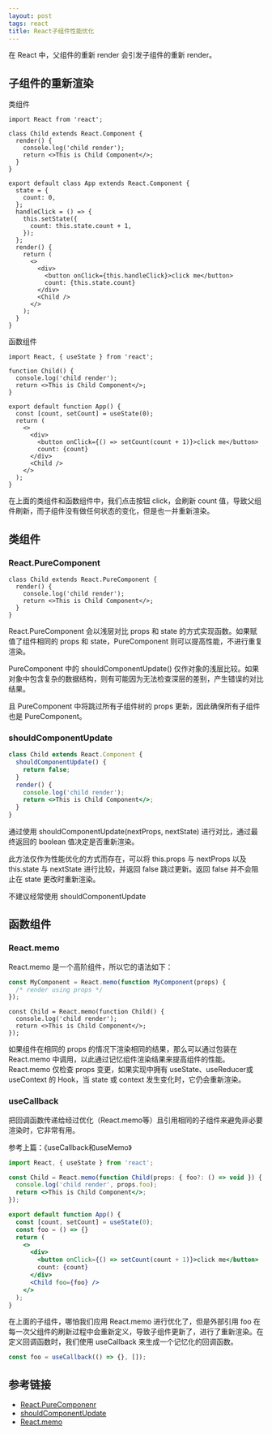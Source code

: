 ```yaml
---
layout: post
tags: react
title: React子组件性能优化
---
```


在 React 中，父组件的重新 render 会引发子组件的重新 render。

## 子组件的重新渲染

类组件

```tsx
import React from 'react';

class Child extends React.Component {
  render() {
    console.log('child render');
    return <>This is Child Component</>;
  }
}

export default class App extends React.Component {
  state = {
    count: 0,
  };
  handleClick = () => {
    this.setState({
      count: this.state.count + 1,
    });
  };
  render() {
    return (
      <>
        <div>
          <button onClick={this.handleClick}>click me</button>
          count: {this.state.count}
        </div>
        <Child />
      </>
    );
  }
}
```

函数组件

```tsx
import React, { useState } from 'react';

function Child() {
  console.log('child render');
  return <>This is Child Component</>;
}

export default function App() {
  const [count, setCount] = useState(0);
  return (
    <>
      <div>
        <button onClick={() => setCount(count + 1)}>click me</button>
        count: {count}
      </div>
      <Child />
    </>
  );
}
```

在上面的类组件和函数组件中，我们点击按钮 click，会刷新 count 值，导致父组件刷新，而子组件没有做任何状态的变化，但是也一并重新渲染。

## 类组件

### React.PureComponent

```tsx
class Child extends React.PureComponent {
  render() {
    console.log('child render');
    return <>This is Child Component</>;
  }
}
```

React.PureComponent 会以浅层对比 props 和 state 的方式实现函数。如果赋值了组件相同的 props 和 state，PureComponent 则可以提高性能，不进行重复渲染。

PureComponent 中的 shouldComponentUpdate() 仅作对象的浅层比较。如果对象中包含复杂的数据结构，则有可能因为无法检查深层的差别，产生错误的对比结果。

且 PureComponent 中将跳过所有子组件树的 props 更新，因此确保所有子组件也是 PureComponent。

### shouldComponentUpdate

```jsx
class Child extends React.Component {
  shouldComponentUpdate() {
    return false;
  }
  render() {
    console.log('child render');
    return <>This is Child Component</>;
  }
}
```

通过使用 shouldComponentUpdate(nextProps, nextState) 进行对比，通过最终返回的 boolean 值决定是否重新渲染。

此方法仅作为性能优化的方式而存在，可以将 this.props 与 nextProps 以及 this.state 与 nextState 进行比较，并返回 false 跳过更新。返回 false 并不会阻止在 state 更改时重新渲染。

不建议经常使用 shouldComponentUpdate

## 函数组件

### React.memo

React.memo 是一个高阶组件，所以它的语法如下：

```jsx
const MyComponent = React.memo(function MyComponent(props) {
  /* render using props */
});
```

```tsx
const Child = React.memo(function Child() {
  console.log('child render');
  return <>This is Child Component</>;
});
```

如果组件在相同的 props 的情况下渲染相同的结果，那么可以通过包装在 React.memo 中调用，以此通过记忆组件渲染结果来提高组件的性能。React.memo  仅检查 props 变更，如果实现中拥有 useState、useReducer或useContext 的 Hook，当 state 或 context 发生变化时，它仍会重新渲染。

### useCallback

把回调函数传递给经过优化（React.memo等）且引用相同的子组件来避免非必要渲染时，它非常有用。

参考上篇：《useCallback和useMemo》

```jsx
import React, { useState } from 'react';

const Child = React.memo(function Child(props: { foo?: () => void }) {
  console.log('child render', props.foo);
  return <>This is Child Component</>;
});

export default function App() {
  const [count, setCount] = useState(0);
  const foo = () => {}
  return (
    <>
      <div>
        <button onClick={() => setCount(count + 1)}>click me</button>
        count: {count}
      </div>
      <Child foo={foo} />
    </>
  );
}
```

在上面的子组件，哪怕我们应用 React.memo 进行优化了，但是外部引用 foo 在每一次父组件的刷新过程中会重新定义，导致子组件更新了，进行了重新渲染。在定义回调函数时，我们使用 useCallback 来生成一个记忆化的回调函数。

```jsx
const foo = useCallback(() => {}, []);
```

## 参考链接

- [React.PureComponenr](https://reactjs.org/docs/react-api.html#reactpurecomponent)
- [shouldComponentUpdate](https://reactjs.org/docs/react-component.html#shouldcomponentupdate)
- [React.memo](https://reactjs.org/docs/react-api.html#reactmemo)
